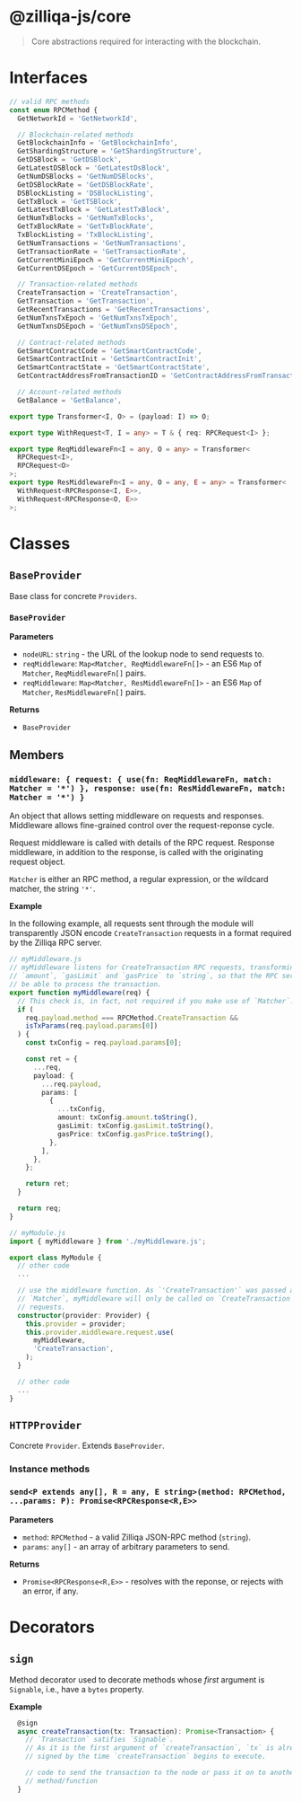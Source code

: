 # @zilliqa-js/core
> Core abstractions required for interacting with the blockchain.

# Interfaces

```typescript
// valid RPC methods
const enum RPCMethod {
  GetNetworkId = 'GetNetworkId',

  // Blockchain-related methods
  GetBlockchainInfo = 'GetBlockchainInfo',
  GetShardingStructure = 'GetShardingStructure',
  GetDSBlock = 'GetDSBlock',
  GetLatestDSBlock = 'GetLatestDsBlock',
  GetNumDSBlocks = 'GetNumDSBlocks',
  GetDSBlockRate = 'GetDSBlockRate',
  DSBlockListing = 'DSBlockListing',
  GetTxBlock = 'GetTSBlock',
  GetLatestTxBlock = 'GetLatestTxBlock',
  GetNumTxBlocks = 'GetNumTxBlocks',
  GetTxBlockRate = 'GetTxBlockRate',
  TxBlockListing = 'TxBlockListing',
  GetNumTransactions = 'GetNumTransactions',
  GetTransactionRate = 'GetTransactionRate',
  GetCurrentMiniEpoch = 'GetCurrentMiniEpoch',
  GetCurrentDSEpoch = 'GetCurrentDSEpoch',

  // Transaction-related methods
  CreateTransaction = 'CreateTransaction',
  GetTransaction = 'GetTransaction',
  GetRecentTransactions = 'GetRecentTransactions',
  GetNumTxnsTxEpoch = 'GetNumTxnsTxEpoch',
  GetNumTxnsDSEpoch = 'GetNumTxnsDSEpoch',

  // Contract-related methods
  GetSmartContractCode = 'GetSmartContractCode',
  GetSmartContractInit = 'GetSmartContractInit',
  GetSmartContractState = 'GetSmartContractState',
  GetContractAddressFromTransactionID = 'GetContractAddressFromTransactionID',

  // Account-related methods
  GetBalance = 'GetBalance',
```

```typescript
export type Transformer<I, O> = (payload: I) => O;

export type WithRequest<T, I = any> = T & { req: RPCRequest<I> };

export type ReqMiddlewareFn<I = any, O = any> = Transformer<
  RPCRequest<I>,
  RPCRequest<O>
>;
export type ResMiddlewareFn<I = any, O = any, E = any> = Transformer<
  WithRequest<RPCResponse<I, E>>,
  WithRequest<RPCResponse<O, E>>
>;
```

# Classes

## `BaseProvider`

Base class for concrete `Providers`.

### `BaseProvider`

**Parameters**

- `nodeURL`: `string` - the URL of the lookup node to send requests to.
- `reqMiddleware`: `Map<Matcher, ReqMiddlewareFn[]>` - an ES6 `Map` of
  `Matcher`, `ReqMiddlewareFn[]` pairs.
- `reqMiddleware`: `Map<Matcher, ResMiddlewareFn[]>` - an ES6 `Map` of
  `Matcher`, `ResMiddlewareFn[]` pairs.

**Returns**

- `BaseProvider`

## Members

### `middleware: { request: { use(fn: ReqMiddlewareFn, match: Matcher = '*') }, response: use(fn: ResMiddlewareFn, match: Matcher = '*') }`

An object that allows setting middleware on requests and responses. Middleware
allows fine-grained control over the request-reponse cycle.

Request middleware is called with details of the RPC request. Response
middleware, in addition to the response, is called with the originating
request object.

`Matcher` is either an RPC method, a regular expression, or the wildcard
matcher, the string `'*'`.

**Example**

In the following example, all requests sent through the module will
transparently JSON encode `CreateTransaction` requests in a format required by
the Zilliqa RPC server.

```typescript
// myMiddleware.js
// myMiddleware listens for CreateTransaction RPC requests, transforming
// `amount`, `gasLimit` and `gasPrice` to `string`, so that the RPC server will
// be able to process the transaction.
export function myMiddleware(req) {
  // This check is, in fact, not required if you make use of `Matcher`.
  if (
    req.payload.method === RPCMethod.CreateTransaction &&
    isTxParams(req.payload.params[0])
  ) {
    const txConfig = req.payload.params[0];

    const ret = {
      ...req,
      payload: {
        ...req.payload,
        params: [
          {
            ...txConfig,
            amount: txConfig.amount.toString(),
            gasLimit: txConfig.gasLimit.toString(),
            gasPrice: txConfig.gasPrice.toString(),
          },
        ],
      },
    };

    return ret;
  }

  return req;
}
```

```typescript
// myModule.js
import { myMiddleware } from './myMiddleware.js';

export class MyModule {
  // other code
  ...

  // use the middleware function. As `'CreateTransaction'` was passed as the
  // `Matcher`, myMiddleware will only be called on `CreateTransaction`
  // requests.
  constructor(provider: Provider) {
    this.provider = provider;
    this.provider.middleware.request.use(
      myMiddleware,
      'CreateTransaction',
    );
  }

  // other code
  ...
}

```

## `HTTPProvider`

Concrete `Provider`. Extends `BaseProvider`.

### Instance methods

### `send<P extends any[], R = any, E string>(method: RPCMethod, ...params: P): Promise<RPCResponse<R,E>>`

**Parameters**

- `method`: `RPCMethod` - a valid Zilliqa JSON-RPC method (`string`).
- `params`: `any[]` - an array of arbitrary parameters to send.

**Returns**

- `Promise<RPCResponse<R,E>>` - resolves with the reponse, or rejects with an error, if any.

# Decorators

## `sign`

Method decorator used to decorate methods whose _first_ argument is
`Signable`, i.e., have a `bytes` property.

**Example**

```typescript
  @sign
  async createTransaction(tx: Transaction): Promise<Transaction> {
    // `Transaction` satifies `Signable`.
    // As it is the first argument of `createTransaction`, `tx` is already
    // signed by the time `createTransaction` begins to execute.

    // code to send the transaction to the node or pass it on to another
    // method/function
  }
```
